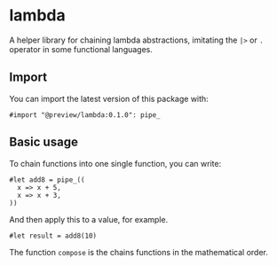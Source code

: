 # lambda
A helper library for chaining lambda abstractions, imitating the `|>` or `.` operator in some
functional languages.

## Import
You can import the latest version of this package with:
```typ
#import "@preview/lambda:0.1.0": pipe_
```

## Basic usage
To chain functions into one single function, you can write:
```typ
#let add8 = pipe_((
  x => x + 5,
  x => x + 3,
))
```

And then apply this to a value, for example.
```typ
#let result = add8(10)
```

The function `compose` is the chains functions in the mathematical order.
